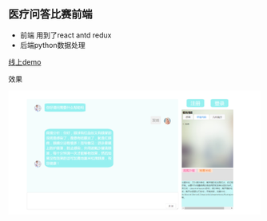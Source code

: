 ## 医疗问答比赛前端

- 前端 用到了react antd redux
- 后端python数据处理

[线上demo](https://njuptdocker.cn)

效果

![img](./1.png)
